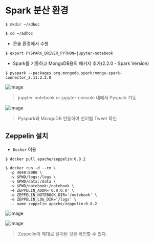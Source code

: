 # Spark 분산 환경

`$ mkdir ~/adhoc`

`$ cd ~/adhoc`

- 콘솔 환경에서 수행

`$ export PYSPARK_DRIVER_PYTHON=jupyter-notebook`

- Spark를 기동하고 MongoDB용의 패키지 추가(2.2.0 - Spark Version)

`$ pyspark --packages org.mongodb.spark:mongo-spark-connector_2.11:2.2.0`

![image](https://user-images.githubusercontent.com/43158502/138860835-e624a3d3-1bba-4332-a043-f4bf504a9842.png)

> jupyter-notebook or jupyter-console 내에서 Pyspark 가동 

![image](https://user-images.githubusercontent.com/43158502/140610508-dfe5c7a3-07b3-4346-9de7-b7fbbe1d31ef.png)
> Pyspark와 MongoDB 연동하여 언어별 Tweet 확인

## Zeppelin 설치

- `Docker` 이용

`$ docker pull apache/zeppelin:0.8.2`
```
$ docker run -d --rm \
  -p 4040:8080 \
  -v $PWD/logs:/logs \
  -v $PWD/data:/data \
  -v $PWD/notebook:/notebook \
  -e ZEPPELIN_ADDR='0.0.0.0' \
  -e ZEPPELIN_NOTEBOOK_DIR='/notebook' \
  -e ZEPPELIN_LOG_DIR='/logs' \
  -- name zeppelin apache/zeppelin:0.8.2
```

![image](https://user-images.githubusercontent.com/43158502/138888174-f551a5f6-6b91-4ce9-8060-57c17beda06d.png)

![image](https://user-images.githubusercontent.com/43158502/138888757-9a864f75-a5c9-4256-bce1-f07461d2bccf.png)
> Zeppelin이 제대로 설치된 것을 확인할 수 있다.

